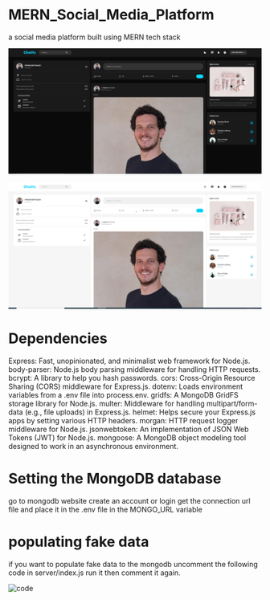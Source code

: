 # MERN_Social_Media_Platform

a social media platform built using MERN tech stack

![home](imgs/darkHome.png?raw=true)

![home](imgs/lightHome.png?raw=true)

# Dependencies

Express: Fast, unopinionated, and minimalist web framework for Node.js.
body-parser: Node.js body parsing middleware for handling HTTP requests.
bcrypt: A library to help you hash passwords.
cors: Cross-Origin Resource Sharing (CORS) middleware for Express.js.
dotenv: Loads environment variables from a .env file into process.env.
gridfs: A MongoDB GridFS storage library for Node.js.
multer: Middleware for handling multipart/form-data (e.g., file uploads) in Express.js.
helmet: Helps secure your Express.js apps by setting various HTTP headers.
morgan: HTTP request logger middleware for Node.js.
jsonwebtoken: An implementation of JSON Web Tokens (JWT) for Node.js.
mongoose: A MongoDB object modeling tool designed to work in an asynchronous environment.

# Setting the MongoDB database

go to mongodb website create an account or login get the connection url file and place it in the .env file in the MONGO_URL variable

# populating fake data

if you want to populate fake data to the mongodb uncomment the following code in server/index.js run it then comment it again.

![code](imgs/uncommnet.png?raw=true)
